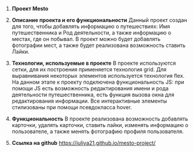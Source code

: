 1. **Проект Mesto**

2. **Описание проекта и его функциональности**  Данный проект создан для того, чтобы добавлять информацию о путешествиях: Имя путешественника и Род деятельности, а также информацию о местах, где он побывал. В проект можно будет добавлять фотографии мест, а также будет реализована возможность ставить Лайки.

3. **Технологии, используемые в проекте**  В проекте используются сетки, для их построения применяется технология grid. Для выравнивания некоторых элементов используется технология flex. На данном этапе к проекту подключена функциональность JS: при помощи JS есть возможность редактирования имени и рода деятельности путешественника, есть функция вызова окна для редактирования информации. Все интерактивные элементы стилизованы при помощи псевдокласса hover.

4. **Функциональность** В проекте реализована возможность добавлять карточки, удалять карточки, ставить лайки, изменять информацию о пользователе, а также менять фотографию профиля пользователя.

4. **Ссылка на github** https://iuliya21.github.io/mesto-project/